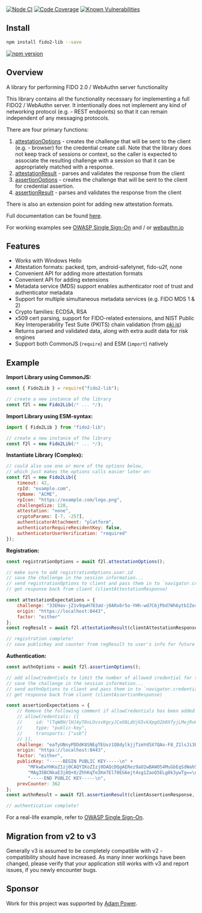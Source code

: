 [![Node CI](https://github.com/webauthn-open-source/fido2-lib/actions/workflows/test.yml/badge.svg)](https://github.com/webauthn-open-source/fido2-lib/actions/workflows/test.yml)
[![Code Coverage](https://codecov.io/gh/webauthn-open-source/fido2-lib/branch/master/graph/badge.svg)](https://codecov.io/gh/webauthn-open-source/fido2-lib)
[![Known Vulnerabilities](https://snyk.io/test/github/webauthn-open-source/fido2-lib/badge.svg?targetFile=package.json)](https://snyk.io/test/github/webauthn-open-source/fido2-lib?targetFile=package.json)

## Install

``` bash
npm install fido2-lib --save
```

[![npm version](https://badge.fury.io/js/fido2-lib.svg)](https://badge.fury.io/js/fido2-lib)

## Overview

A library for performing FIDO 2.0 / WebAuthn server functionality

This library contains all the functionality necessary for implementing a full FIDO2 / WebAuthn server. It intentionally does not implement any kind of networking protocol (e.g. - REST endpoints) so that it can remain independent of any messaging protocols.

There are four primary functions:
1. [attestationOptions](https://webauthn-open-source.github.io/fido2-lib/Fido2Lib.html#attestationOptions) - creates the challenge that will be sent to the client (e.g. - browser) for the credential create call. Note that the library does not keep track of sessions or context, so the caller is expected to associate the resulting challenge with a session so that it can be appropriately matched with a response.
2. [attestationResult](https://webauthn-open-source.github.io/fido2-lib/Fido2Lib.html#attestationResult) - parses and validates the response from the client
3. [assertionOptions](https://webauthn-open-source.github.io/fido2-lib/Fido2Lib.html#assertionOptions) - creates the challenge that will be sent to the client for credential assertion.
4. [assertionResult](https://webauthn-open-source.github.io/fido2-lib/Fido2Lib.html#assertionResult) - parses and validates the response from the client

There is also an extension point for adding new attestation formats.

Full documentation can be found [here](https://webauthn-open-source.github.io/fido2-lib/).

For working examples see [OWASP Single Sign-On](https://github.com/OWASP/SSO_Project) and / or [webauthn.io](https://webauthn.io/)

## Features

* Works with Windows Hello
* Attestation formats: packed, tpm, android-safetynet, fido-u2f, none
* Convenient API for adding more attestation formats
* Convenient API for adding extensions
* Metadata service (MDS) support enables authenticator root of trust and authenticator metadata
* Support for multiple simultaneous metadata services (e.g. FIDO MDS 1 & 2)
* Crypto families: ECDSA, RSA
* x509 cert parsing, support for FIDO-related extensions, and NIST Public Key Interoperability Test Suite (PKITS) chain validation (from [pki.js](https://github.com/PeculiarVentures/PKI.js/))
* Returns parsed and validated data, along with extra audit data for risk engines
* Support both CommonJS (`require`) and ESM (`import`) natively

## Example

**Import Library using CommonJS:**
``` js
const { Fido2Lib } = require("fido2-lib");

// create a new instance of the library
const f2l = new Fido2Lib(/* ... */);
```

**Import Library using ESM-syntax:**
``` js
import { Fido2Lib } from "fido2-lib";

// create a new instance of the library
const f2l = new Fido2Lib(/* ... */);
```

**Instantiate Library (Complex):**
``` js
// could also use one or more of the options below,
// which just makes the options calls easier later on:
const f2l = new Fido2Lib({
    timeout: 42,
    rpId: "example.com",
    rpName: "ACME",
    rpIcon: "https://example.com/logo.png",
    challengeSize: 128,
    attestation: "none",
    cryptoParams: [-7, -257],
    authenticatorAttachment: "platform",
    authenticatorRequireResidentKey: false,
    authenticatorUserVerification: "required"
});
```

**Registration:**
``` js
const registrationOptions = await f2l.attestationOptions();

// make sure to add registrationOptions.user.id
// save the challenge in the session information...
// send registrationOptions to client and pass them in to `navigator.credentials.create()`...
// get response back from client (clientAttestationResponse)

const attestationExpectations = {
    challenge: "33EHav-jZ1v9qwH783aU-j0ARx6r5o-YHh-wd7C6jPbd7Wh6ytbIZosIIACehwf9-s6hXhySHO-HHUjEwZS29w",
    origin: "https://localhost:8443",
    factor: "either"
};
const regResult = await f2l.attestationResult(clientAttestationResponse, attestationExpectations); // will throw on error

// registration complete!
// save publicKey and counter from regResult to user's info for future authentication calls
```

**Authentication:**
``` js
const authnOptions = await f2l.assertionOptions();

// add allowCredentials to limit the number of allowed credential for the authentication process. For further details refer to webauthn specs: (https://www.w3.org/TR/webauthn-2/#dom-publickeycredentialrequestoptions-allowcredentials).
// save the challenge in the session information...
// send authnOptions to client and pass them in to `navigator.credentials.get()`...
// get response back from client (clientAssertionResponse)

const assertionExpectations = {
    // Remove the following comment if allowCredentials has been added into authnOptions so the credential received will be validate against allowCredentials array.
    // allowCredentials: [{
    //     id: "lTqW8H/lHJ4yT0nLOvsvKgcyJCeO8LdUjG5vkXpgO2b0XfyjLMejRvW5oslZtA4B/GgkO/qhTgoBWSlDqCng4Q==",
    //     type: "public-key",
    //     transports: ["usb"]
    // }],
    challenge: "eaTyUNnyPDDdK8SNEgTEUvz1Q8dylkjjTimYd5X7QAo-F8_Z1lsJi3BilUpFZHkICNDWY8r9ivnTgW7-XZC3qQ",
    origin: "https://localhost:8443",
    factor: "either",
    publicKey: "-----BEGIN PUBLIC KEY-----\n" +
        "MFkwEwYHKoZIzj0CAQYIKoZIzj0DAQcDQgAERez9aO2wBAWO54MuGbEqSdWahSnG\n" +
        "MAg35BCNkaE3j8Q+O/ZhhKqTeIKm7El70EG6ejt4sg1ZaoQ5ELg8k3ywTg==\n" +
        "-----END PUBLIC KEY-----\n",
    prevCounter: 362
};
const authnResult = await f2l.assertionResult(clientAssertionResponse, assertionExpectations); // will throw on error

// authentication complete!
```

For a real-life example, refer to [OWASP Single Sign-On](https://github.com/OWASP/SSO_Project).

## Migration from v2 to v3

Generally v3 is assumed to be completely compatible with v2 - compatibility should have increased.
As many inner workings have been changed, please verify that your application still works with v3 and report issues, if you newly encounter bugs.

## Sponsor

Work for this project was supported by [Adam Power](https://github.com/apowers313).
